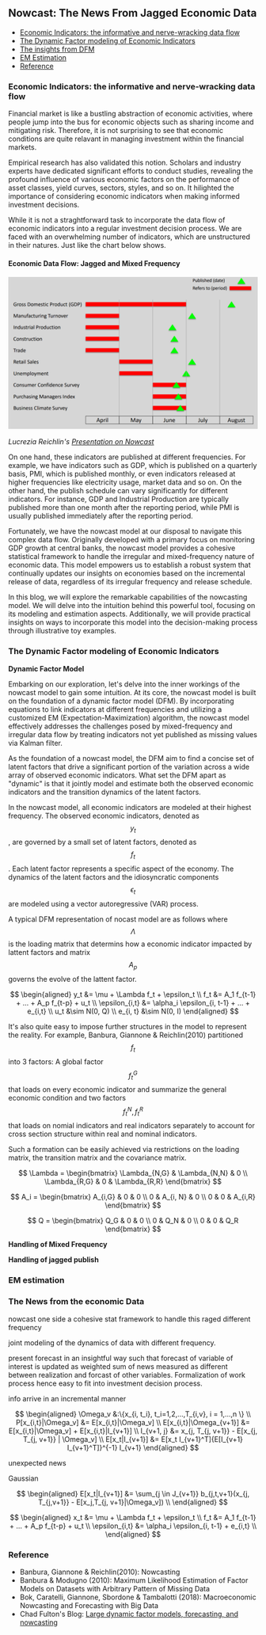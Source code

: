 
#


## Nowcast: The News From Jagged Economic Data 

- [Economic Indicators: the informative and nerve-wracking data flow](#data)
- [The Dynamic Factor modeling of Economic Indicators](#dfm)
- [The insights from DFM](#news)
- [EM Estimation](#em)
- [Reference](#ref)


### Economic Indicators: the informative and nerve-wracking data flow <a name="data"></a>


Financial market is like a bustling abstraction of economic activities, where people jump into the bus for economic objects such as sharing income and mitigating risk. Therefore, it is not surprising to see that economic conditions are quite relavant in managing investment within the financial markets.

Empirical research has also validated this notion. Scholars and industry experts have dedicated significant efforts to conduct studies, revealing the profound influence of various economic factors on the performance of asset classes, yield curves, sectors, styles, and so on. It hilighted the importance of considering economic indicators when making informed investment decisions.

While it is not a straghtforward task to incorporate the data flow of economic indicators into a regular investment decision process. We are faced with an overwhelming number of indicators, which are unstructured in their natures. Just like the chart below shows.

#### Economic Data Flow: Jagged and Mixed Frequency

![Image of Pyramid](https://raw.githubusercontent.com/SkyBlueRW/SkyBlueRW.github.io/main/_posts/asset/ragged_economic_indicator.png)

*Lucrezia Reichlin's [Presentation on Nowcast](https://www.oecd.org/naec/new-economic-policymaking/NAEC_2019_Nowcasting_L_Reichlin.pdf)*

On one hand, these indicators are published at different frequencies. For example, we have indicators such as GDP, which is published on a quarterly basis, PMI, which is published monthly, or even indicators released at higher frequencies like electricity usage, market data and so on. On the other hand, the publish schedule can vary significantly for different indicators. For instance, GDP and Industrial Production  are typically published more than one month after the reporting period, while PMI is usually published immediately after the reporting period. 

Fortunately, we have the nowcast model at our disposal to navigate this complex data flow. Originally developed with a primary focus on monitoring GDP growth at central banks, the nowcast model provides a cohesive statistical framework to handle the irregular and mixed-frequency nature of economic data. This model empowers us to establish a robust system that continually updates our insights on economies based on the incremental release of data, regardless of its irregular frequency and release schedule.

In this blog, we will explore the remarkable capabilities of the nowcasting model. We will delve into the intuition behind this powerful tool, focusing on its modeling and estimation aspects. Additionally, we will provide practical insights on ways to incorporate this model into the decision-making process through illustrative toy examples.

### The Dynamic Factor modeling of Economic Indicators <a name="dfm"></a>

**Dynamic Factor Model**

Embarking on our exploration, let's delve into the inner workings of the nowcast model to gain some intuition. At its core, the nowcast model is built on the foundation of a dynamic factor model (DFM). By incorporating equations to link indicators at different frequencies and utilizing a customized EM (Expectation-Maximization) algorithm, the nowcast model effectively addresses the challenges posed by mixed-frequency and irregular data flow by treating indicators not yet published as missing values via Kalman filter.

As the foundation of a nowcast model, the DFM aim to find a concise set of latent factors that drive a significant portion of the variation across a wide array of observed economic indicators. What set the DFM apart as "dynamic" is that it jointly model and estimate both the observed economic indicators and the transition dynamics of the latent factors. 

In the nowcast model, all economic indicators are modeled at their highest frequency. The observed economic indicators, denoted as $$y_t$$, are governed by a small set of latent factors, denoted as $$f_t$$. Each latent factor represents a specific aspect of the economy. The dynamics of the latent factors and the idiosyncratic components $$\epsilon_t$$ are modeled using a vector autoregressive (VAR) process.

A typical DFM representation of nocast model are as follows where $$\Lambda$$ is the loading matrix that determins how a economic indicator impacted by lattent factors and matrix $$A_p$$ governs the evolve of the lattent factor. 

$$
\begin{aligned}
y_t &= \mu + \Lambda f_t + \epsilon_t \\
f_t &= A_1 f_{t-1} + ... + A_p f_{t-p} + u_t \\ 
\epsilon_{i,t} &= \alpha_i \epsilon_{i, t-1} + ... + e_{i,t} \\ 
u_t &\sim N(0, Q) \\
e_{i, t} &\sim N(0, I)
\end{aligned}
$$

It's also quite easy to impose further structures in the model to represent the reality. For example,  Banbura, Giannone & Reichlin(2010) partitioned $$f_t$$ into 3 factors: A global factor $$f_t^{G}$$ that loads on every economic indicator and summarize the general economic condition and two factors $$f_t^{N}, f_t^{R}$$ that loads on nomial indicators and real indicators separately to account for cross section structure within real and nominal indicators.

Such a formation can be easily achieved via restrictions on the loading matrix, the transition matrix and the covariance matrix.

$$
\Lambda = \begin{bmatrix}
    \Lambda_{N,G} & \Lambda_{N,N} & 0 \\
    \Lambda_{R,G} & 0 & \Lambda_{R,R}
\end{bmatrix}
$$

$$
A_i = \begin{bmatrix}
    A_{i,G} & 0 & 0 \\
    0 & A_{i, N} & 0 \\
    0 & 0 & A_{i,R}
\end{bmatrix}
$$

$$
Q = \begin{bmatrix}
    Q_G & 0 & 0 \\
    0 & Q_N & 0 \\
    0 & 0 & Q_R
\end{bmatrix}
$$

**Handling of Mixed Frequency**



**Handling of jagged publish**



### EM estimation <a name="news"></a>

### The News from the economic Data <a name="news"></a>



nowcast 
one side a cohesive stat framework to handle this raged different frequency

joint modeling of the dynamics of data with different frequency.

present forecast in an insightful way such that forecast of variable of interest is updated as weighted sum of news measured as different between realization and forcast of other variables. Formalization of work process hence easy to fit into investment decision process.

info arrive in an incremental manner




$$
\begin{aligned}
\Omega_v &:\{x_{i, t_i}, t_i=1,2,...,T_{i,v}, i = 1,...,n \} \\
P[x_{i,t}|\Omega_v] &= E[x_{i,t}|\Omega_v] \\ 
E[x_{i,t}|\Omega_{v+1}] &= E[x_{i,t}|\Omega_v] + E[x_{i,t}|I_{v+1}] \\ 
I_{v+1, j} &= x_{j, T_{j, v+1}} - E[x_{j, T_{j, v+1}} | \Omega_v] \\
E[x_t|I_{v+1}] &= E[x_t I_{v+1}^T]{E[I_{v+1} I_{v+1}^T]}^{-1} I_{v+1}
\end{aligned}
$$

unexpected news

Gaussian


$$
\begin{aligned}
E[x_t|I_{v+1}] &= \sum_{j \in J_{v+1}} b_{j,t,v+1}(x_{j, T_{j,v+1}} - E[x_j,T_{j, v+1}|\Omega_v]) \\ 
\end{aligned}
$$


$$
\begin{aligned}
x_t &= \mu + \Lambda f_t + \epsilon_t \\
f_t &= A_1 f_{t-1} + ... + A_p f_{t-p} + u_t \\ 
\epsilon_{i,t} &= \alpha_i \epsilon_{i, t-1} + e_{i,t} \\ 
\end{aligned}
$$


### Reference <a name="ref"></a>


- Banbura, Giannone & Reichlin(2010): Nowcasting
- Banbura & Modugno (2010): Maximum Likelihood Estimation of Factor Models on Datasets with Arbitrary Pattern of Missing Data
- Bok, Caratelli, Giannone, Sbordone & Tambalotti (2018): Macroeconomic Nowcasting and Forecasting with Big Data
- Chad Fulton's Blog: [Large dynamic factor models, forecasting, and nowcasting](http://www.chadfulton.com/topics/statespace_large_dynamic_factor_models.html)
